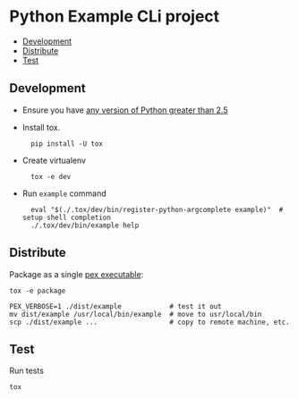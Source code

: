 Python Example CLi project
==========================
- [Development](#development)
- [Distribute](#distribute)
- [Test](#test)

Development
-----------
- Ensure you have [any version of Python greater than 2.5](http://docs.python-guide.org/en/latest/starting/installation/)
- Install tox.

        pip install -U tox

- Create virtualenv

        tox -e dev

- Run `example` command

        eval "$(./.tox/dev/bin/register-python-argcomplete example)"  # setup shell completion
        ./.tox/dev/bin/example help

Distribute
----------
Package as a single [pex executable](https://github.com/pantsbuild/pex):

    tox -e package

    PEX_VERBOSE=1 ./dist/example            # test it out
    mv dist/example /usr/local/bin/example  # move to usr/local/bin
    scp ./dist/example ...                  # copy to remote machine, etc.

Test
----
Run tests

    tox
